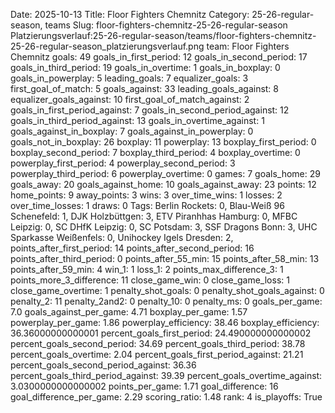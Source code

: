 Date: 2025-10-13
Title: Floor Fighters Chemnitz
Category: 25-26-regular-season, teams
Slug: floor-fighters-chemnitz-25-26-regular-season
Platzierungsverlauf:25-26-regular-season/teams/floor-fighters-chemnitz-25-26-regular-season_platzierungsverlauf.png
team: Floor Fighters Chemnitz
goals: 49
goals_in_first_period: 12
goals_in_second_period: 17
goals_in_third_period: 19
goals_in_overtime: 1
goals_in_boxplay: 0
goals_in_powerplay: 5
leading_goals: 7
equalizer_goals: 3
first_goal_of_match: 5
goals_against: 33
leading_goals_against: 8
equalizer_goals_against: 10
first_goal_of_match_against: 2
goals_in_first_period_against: 7
goals_in_second_period_against: 12
goals_in_third_period_against: 13
goals_in_overtime_against: 1
goals_against_in_boxplay: 7
goals_against_in_powerplay: 0
goals_not_in_boxplay: 26
boxplay: 11
powerplay: 13
boxplay_first_period: 0
boxplay_second_period: 7
boxplay_third_period: 4
boxplay_overtime: 0
powerplay_first_period: 4
powerplay_second_period: 3
powerplay_third_period: 6
powerplay_overtime: 0
games: 7
goals_home: 29
goals_away: 20
goals_against_home: 10
goals_against_away: 23
points: 12
home_points: 9
away_points: 3
wins: 3
over_time_wins: 1
losses: 2
over_time_losses: 1
draws: 0
Tags:  Berlin Rockets: 0,  Blau-Weiß 96 Schenefeld: 1,  DJK Holzbüttgen: 3,  ETV Piranhhas Hamburg: 0,  MFBC Leipzig: 0,  SC DHfK Leipzig: 0,  SC Potsdam: 3,  SSF Dragons Bonn: 3,  UHC Sparkasse Weißenfels: 0,  Unihockey Igels Dresden: 2,
points_after_first_period: 14
points_after_second_period: 16
points_after_third_period: 0
points_after_55_min: 15
points_after_58_min: 13
points_after_59_min: 4
win_1: 1
loss_1: 2
points_max_difference_3: 1
points_more_3_difference: 11
close_game_win: 0
close_game_loss: 1
close_game_overtime: 1
penalty_shot_goals: 0
penalty_shot_goals_against: 0
penalty_2: 11
penalty_2and2: 0
penalty_10: 0
penalty_ms: 0
goals_per_game: 7.0
goals_against_per_game: 4.71
boxplay_per_game: 1.57
powerplay_per_game: 1.86
powerplay_efficiency: 38.46
boxplay_efficiency: 36.36000000000001
percent_goals_first_period: 24.490000000000002
percent_goals_second_period: 34.69
percent_goals_third_period: 38.78
percent_goals_overtime: 2.04
percent_goals_first_period_against: 21.21
percent_goals_second_period_against: 36.36
percent_goals_third_period_against: 39.39
percent_goals_overtime_against: 3.0300000000000002
points_per_game: 1.71
goal_difference: 16
goal_difference_per_game: 2.29
scoring_ratio: 1.48
rank: 4
is_playoffs: True
